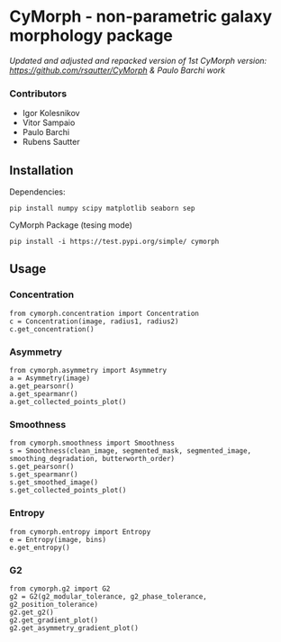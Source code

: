 # CyMorph - non-parametric galaxy morphology package
_Updated and adjusted and repacked version of 1st CyMorph version:
https://github.com/rsautter/CyMorph & Paulo Barchi work_

### Contributors

- Igor Kolesnikov
- Vitor Sampaio
- Paulo Barchi
- Rubens Sautter

## Installation
Dependencies:
```
pip install numpy scipy matplotlib seaborn sep
```
CyMorph Package (tesing mode)
```
pip install -i https://test.pypi.org/simple/ cymorph
```

## Usage


### Concentration
```
from cymorph.concentration import Concentration
c = Concentration(image, radius1, radius2) 
c.get_concentration()
```

### Asymmetry
```
from cymorph.asymmetry import Asymmetry
a = Asymmetry(image) 
a.get_pearsonr()
a.get_spearmanr()
a.get_collected_points_plot()
```

### Smoothness
```
from cymorph.smoothness import Smoothness
s = Smoothness(clean_image, segmented_mask, segmented_image, smoothing_degradation, butterworth_order) 
s.get_pearsonr() 
s.get_spearmanr()
s.get_smoothed_image()
s.get_collected_points_plot()
```


### Entropy
```
from cymorph.entropy import Entropy
e = Entropy(image, bins) 
e.get_entropy()
```


### G2
```
from cymorph.g2 import G2
g2 = G2(g2_modular_tolerance, g2_phase_tolerance, g2_position_tolerance) 
g2.get_g2()
g2.get_gradient_plot()
g2.get_asymmetry_gradient_plot()
```